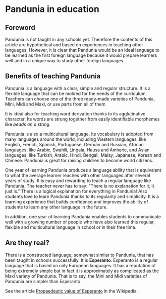 # Pandunia in education

## Foreword

Pandunia is not taught in any schools yet.
Therefore the contents of this article are hypothetical and based on experiences in teaching other languages.
However, it is clear that Pandunia would be an ideal language to be learned as the first foreign language
because it would prepare learners well and in a unique way to study other foreign languages.

## Benefits of teaching Pandunia

Pandunia is a language with a clear, simple and regular structure.
It is a flexible language that can be molded for the needs of the curriculum.
Teachers can choose one of the three ready-made varieties of Pandunia, Mini, Midi and Maxi,
or use parts from all of them.

It is ideal also for teaching word derivation thanks to its agglutinative character.
Its words are strung together from easily identifiable morphemes like *beads on a string*.

Pandunia is also a multicultural language.
Its vocabulary is adopted from many languages around the world,
including Western languages, like English, French, Spanish, Portuguese, German and Russian,
African languages, like Arabic, Swahili, Lingala, Hausa and Amharic,
and Asian languages, like Turkish, Arabic, Hindi, Bengali, Malay, Japanese, Korean and Chinese.
Pandunia is great for raising children to become world citizens.

One year of learning Pandunia produces a language ability
that is equivalent to what the average learner reaches with other languages after several years of study.
It is easy and rewarding to teach a regular language like Pandunia.
The teacher never has to say: "There is no explanation for it; it just is."
There is a logical explanation for everything in Pandunia!
Also students love to learn Pandunia thanks to its regularity and simplicity.
It is a learning experience that builds confidence and improves the ability of students to learn any other language in the future.

In addition, one year of learning Pandunia enables students to communicate well with a growing number of people
who have also learned this regular, flexible and multicultural language in school or in their free time.

## Are they real?

There is a constructed language, somewhat similar to Pandunia, that has been taught in schools successfully.
It is **Esperanto**.
Esperanto is a regular language that is based on only European languages.
It has a reputation of being extremely simple but in fact it is approximately as complicated as the Maxi variety of Pandunia.
That is to say, the Mini and Midi varieties of Pandunia are simpler than Esperanto.

See the article [Propaedeutic value of Esperanto](https://en.wikipedia.org/wiki/Propaedeutic_value_of_Esperanto) in the Wikipedia.

